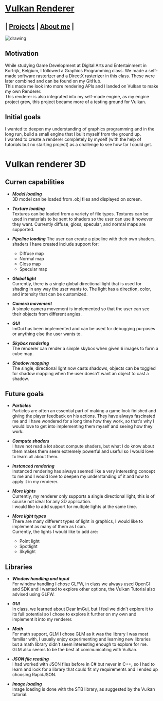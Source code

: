 # [Vulkan Renderer](https://github.com/DaanDemaecker/VulkanRenderer)

## | [Projects](https://daandemaecker.github.io)  |    [About me](https://daandemaecker.github.io/AboutMe.html)  |

<img src="../Content/VulkanRenderer3D.gif" alt="drawing"/>

## Motivation
While studying Game Development at Digital Arts and Entertainment in Kortrijk, Belgium, I followed a Graphics Programming class. We made a self-made software rasterizer and a DirectX rasterizer in this class. These were later combined and can be found on my GitHub.  
This made me look into more rendering APIs and I landed on Vulkan to make my own Renderer.  
This renderer is also integrated into my self-made engine, as my engine project grew, this project became more of a testing ground for Vulkan.  

## Initial goals
I wanted to deepen my understanding of graphics programming and in the long run, build a small engine that I built myself from the ground up.  
I wanted to create a renderer completely by myself (with the help of tutorials but no starting project) as a challenge to see how far I could get.  

# Vulkan renderer 3D
## Curren capabilities
- ***Model loading***  
3D model can be loaded from .obj files and displayed on screen.  

- ***Texture loading***  
Textures can be loaded from a variety of file types. Textures can be used in materials to be sent to shaders so the user can use it however they want. Currently diffuse, gloss, specular, and normal maps are supported.  

- ***Pipeline loading***
  The user can create a pipeline with their own shaders, shaders I have created include support for:
    - Diffuse map
    - Normal map
    - Gloss map
    - Specular map

- ***Global light***  
Currently, there is a single global directional light that is used for shading in any way the user wants to. The light has a direction, color, and intensity that can be customized.  

- ***Camera movement***  
A simple camera movement is implemented so that the user can see their objects from different angles. 

- ***GUI***  
ImGui has been implemented and can be used for debugging purposes or anything else the user wants to.  

- ***Skybox rendering***  
The renderer can render a simple skybox when given 6 images to form a cube map.  

- ***Shadow mapping***  
The single, directional light now casts shadows, objects can be toggled for shadow mapping when the user doesn't want an object to cast a shadow.  

## Future goals
- ***Particles***    
Particles are often an essential part of making a game look finished and giving the player feedback on his actions. They have always fascinated me and I have wondered for a long time how they work, so that's why I would love to get into implementing them myself and seeing how they work.  

- ***Compute shaders***   
I have not read a lot about compute shaders, but what I do know about them makes them seem extremely powerful and useful so I would love to learn all about them.  

- ***Instanced rendering***  
Instanced rendering has always seemed like a very interesting concept to me and I would love to deepen my understanding of it and how to apply it in my renderer.  

- ***More lights***  
Currently, my renderer only supports a single directional light, this is of course not ideal for any 3D application.  
I would like to add support for multiple lights at the same time.

- ***More light types***  
There are many different types of light in graphics, I would like to implement as many of them as I can.  
Currently, the lights I would like to add are:
  - Point light  
  - Spotlight
  - Skylight  

## Libraries 
- ***Window handling and input***  
For window handling I chose GLFW, in class we always used OpenGl and SDK and I wanted to explore other options, the Vulkan Tutorial also advised using GLFW.  

- ***GUI***  
In class, we learned about Dear ImGui, but I feel we didn't explore it to its full potential so I chose to explore it further on my own and implement it into my renderer.  

- ***Math***  
For math support, GLM I chose GLM as it was the library I was most familiar with, I usually enjoy experimenting and learning new libraries but a math library didn't seem interesting enough to explore for me. GLM also seems to be the best at communicating with Vulkan.  

- ***JSON file reading***  
I had worked with JSON files before in C# but never in C++, so I had to learn and look for a library that could fit my requirements and I ended up choosing RapidJSON.

- ***Image loading***   
Image loading is done with the STB library, as suggested by the Vulkan tutorial.  
